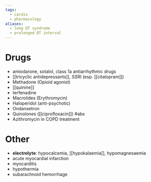 ```yaml
---
tags:
  - cardio
  - pharmacology
aliases:
  - long QT syndrome
  - prolonged QT interval
---
```

# Drugs
- amiodarone, sotalol, class 1a antiarrhythmic drugs
- [[tricyclic antidepressants]], SSRI (esp. [[citalopram]])
- Methadone (Opioid agonist)
- [[quinine]]
- terfenadine
- Macrolides (Erythromycin)
- Haloperidol (anti-psychotic)
- Ondansetron
- Quinolones ([[ciprofloxacin]]) #abx 
- Azithromycin in COPD treatment

# Other
- **electrolyte**: hypocalcemia, [[hypokalaemia]], hypomagnesaemia
- acute myocardial infarction
- myocarditis
- hypothermia
- subarachnoid hemorrhage
